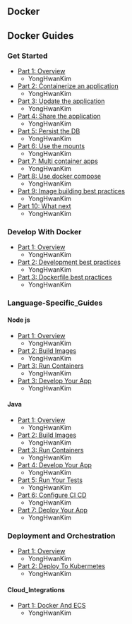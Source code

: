 ## Docker

## Docker Guides

### Get Started

- [Part 1: Overview](Guides/GetStarted/1-Overview.md)
    - YongHwanKim
- [Part 2: Containerize an application](Guides/GetStarted/2-Containerize-an-application.md)
    - YongHwanKim
- [Part 3: Update the application](Guides/GetStarted/3-Update-the-application.md)
    - YongHwanKim
- [Part 4: Share the application](Guides/GetStarted/4-Share-the-application.md)
    - YongHwanKim
- [Part 5: Persist the DB](Guides/GetStarted/5-Persist-the-DB.md)
    - YongHwanKim
- [Part 6: Use the mounts](Guides/GetStarted/6-Use-the-mounts.md)
    - YongHwanKim
- [Part 7: Multi container apps](Guides/GetStarted/7-Multi-container-apps.md)
    - YongHwanKim
- [Part 8: Use docker compose](Guides/GetStarted/8-Use-docker-compose.md)
    - YongHwanKim
- [Part 9: Image building best practices](Guides/GetStarted/9-image-building-best-practices.md)
    - YongHwanKim
- [Part 10: What next](Guides/GetStarted/9-image-building-best-practices.md)
    - YongHwanKim

### Develop With Docker

- [Part 1: Overview](Develop_With_Docker/1-Overview.md)
    - YongHwanKim
- [Part 2: Development best practices](Develop_With_Docker/2-Development-best-practices.md)
    - YongHwanKim
- [Part 3: Dockerfile best practices](Develop_With_Docker/3-Dockerfile-best-practices.md)
    - YongHwanKim

### Language-Specific_Guides

#### Node js

- [Part 1: Overview](Language_Specific_Guides/Node_js/1-Overview.md)
    - YongHwanKim
- [Part 2: Build Images](Language_Specific_Guides/Node_js/2-Build-Images.md)
    - YongHwanKim
- [Part 3: Run Containers](Language_Specific_Guides/Node_js/3-Run-Containers.md)
    - YongHwanKim
- [Part 3: Develop Your App](Language_Specific_Guides/Node_js/4-Develop-Your-App.md)
    - YongHwanKim

#### Java

- [Part 1: Overview](Language_Specific_Guides/Java/1-Overview.md)
    - YongHwanKim
- [Part 2: Build Images](Language_Specific_Guides/Java/2-Build-Images.md)
    - YongHwanKim
- [Part 3: Run Containers](Language_Specific_Guides/Java/3-Run-Containers.md)
    - YongHwanKim
- [Part 4: Develop Your App](Language_Specific_Guides/Java/4-Develop-Your-App.md)
    - YongHwanKim
- [Part 5: Run Your Tests](Language_Specific_Guides/Java/5-Run-Your-Tests.md)
    - YongHwanKim
- [Part 6: Configure CI CD](Language_Specific_Guides/Java/6-Configure-CI-CD.md)
    - YongHwanKim
- [Part 7: Deploy Your App](Language_Specific_Guides/Java/7-Deploy-Your-App.md)
    - YongHwanKim

### Deployment and Orchestration

- [Part 1: Overview](Deployment_And_Orchestration/1-Overview.md)
    - YongHwanKim
- [Part 2: Deploy To Kubermetes](Deployment_And_Orchestration/2-Deploy-To-Kubermetes.md)
    - YongHwanKim

#### Cloud_Integrations

- [Part 1: Docker And ECS](Deployment_And_Orchestration/Cloud_Integrations/Docker_And_ECS.md)
    - YongHwanKim

